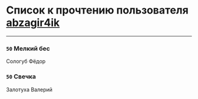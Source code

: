 # Список к прочтению пользователя [abzagir4ik](http://vk.com/id3621623)
---

### `50` Мелкий бес
Сологуб Фёдор

### `50` Свечка
Залотуха Валерий

